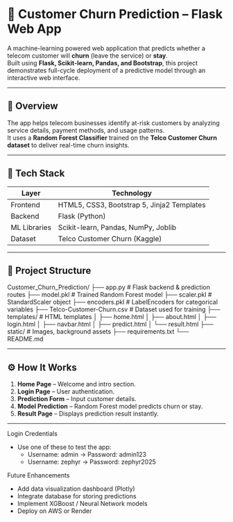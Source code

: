 # 🧠 Customer Churn Prediction – Flask Web App

A machine-learning powered web application that predicts whether a telecom customer will **churn** (leave the service) or **stay**.  
Built using **Flask, Scikit-learn, Pandas, and Bootstrap**, this project demonstrates full-cycle deployment of a predictive model through an interactive web interface.

---

## 📌 Overview
The app helps telecom businesses identify at-risk customers by analyzing service details, payment methods, and usage patterns.  
It uses a **Random Forest Classifier** trained on the **Telco Customer Churn dataset** to deliver real-time churn insights.

---

## 🧰 Tech Stack
| Layer | Technology |
|-------|-------------|
| Frontend | HTML5, CSS3, Bootstrap 5, Jinja2 Templates |
| Backend | Flask (Python) |
| ML Libraries | Scikit-learn, Pandas, NumPy, Joblib |
| Dataset | Telco Customer Churn (Kaggle) |

---

## 📂 Project Structure
Customer_Churn_Prediction/
├── app.py # Flask backend & prediction routes
├── model.pkl # Trained Random Forest model
├── scaler.pkl # StandardScaler object
├── encoders.pkl # LabelEncoders for categorical variables
├── Telco-Customer-Churn.csv # Dataset used for training
├── templates/ # HTML templates
│ ├── home.html
│ ├── about.html
│ ├── login.html
│ ├── navbar.html
│ ├── predict.html
│ └── result.html
├── static/ # Images, background assets
├── requirements.txt
└── README.md



---

## ⚙️ How It Works
1. **Home Page** – Welcome and intro section.  
2. **Login Page** – User authentication.  
3. **Prediction Form** – Input customer details.  
4. **Model Prediction** – Random Forest model predicts churn or stay.  
5. **Result Page** – Displays prediction result instantly.

---


Login Credentials
* Use one of these to test the app:
  * Username: admin → Password: admin123
  * Username: zephyr → Password: zephyr2025


 Future Enhancements
* Add data visualization dashboard (Plotly)
* Integrate database for storing predictions
* Implement XGBoost / Neural Network models
* Deploy on AWS or Render
